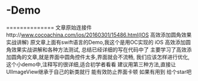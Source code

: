 # -Demo

==============
文章原始连接件http://www.cocoachina.com/ios/20160301/15486.html(IOS 高效添加圆角效果实战讲解)
原文章上面有swift语言的Demo,我这个是用OC实现的
iOS 高效添加圆角效果实战讲解和各种方法测试,
总结已经详细的写在代码中了
主要学习了高效添加圆角的文章,就是界面中圆角控件太多,界面就会不流畅,
我们应该怎样进行优化,这个小demo中,注释写的很详细,适合初学者看看
建议用第三种方法,直接让UIImageView继承于自己的新类就行 能有效防止界面卡顿
如果有用到 给个star吧
